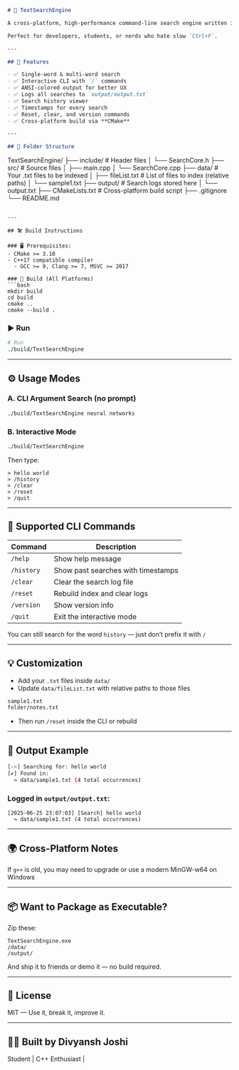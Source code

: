 ```markdown
# 🧠 TextSearchEngine

A cross-platform, high-performance command-line search engine written in modern **C++**. Designed for blazing-fast text file searches with clean logging, ANSI-styled output, interactive mode, and command-based UX.

Perfect for developers, students, or nerds who hate slow `Ctrl+F`.

---

## 🚀 Features

- ✅ Single-word & multi-word search
- ✅ Interactive CLI with `/` commands
- ✅ ANSI-colored output for better UX
- ✅ Logs all searches to `output/output.txt`
- ✅ Search history viewer
- ✅ Timestamps for every search
- ✅ Reset, clear, and version commands
- ✅ Cross-platform build via **CMake**

---

## 📂 Folder Structure

```

TextSearchEngine/
├── include/             # Header files
│   └── SearchCore.h
├── src/                 # Source files
│   ├── main.cpp
│   └── SearchCore.cpp
├── data/                # Your .txt files to be indexed
│   ├── fileList.txt     # List of files to index (relative paths)
│   └── sample1.txt
├── output/              # Search logs stored here
│   └── output.txt
├── CMakeLists.txt       # Cross-platform build script
├── .gitignore
└── README.md

````

---

## 🛠️ Build Instructions

### 🖥️ Prerequisites:
- CMake >= 3.10
- C++17 compatible compiler
  - GCC >= 9, Clang >= 7, MSVC >= 2017

### 🧪 Build (All Platforms)
```bash
mkdir build
cd build
cmake ..
cmake --build .
````

### ▶️ Run

```bash
# Run 
./build/TextSearchEngine
```

---

## ⚙️ Usage Modes

### A. CLI Argument Search (no prompt)

```bash
./build/TextSearchEngine neural networks
```

### B. Interactive Mode

```bash
./build/TextSearchEngine
```

Then type:

```
> hello world
> /history
> /clear
> /reset
> /quit
```

---

## 🧩 Supported CLI Commands

| Command    | Description                        |
| ---------- | ---------------------------------- |
| `/help`    | Show help message                  |
| `/history` | Show past searches with timestamps |
| `/clear`   | Clear the search log file          |
| `/reset`   | Rebuild index and clear logs       |
| `/version` | Show version info                  |
| `/quit`    | Exit the interactive mode          |

You can still search for the word `history` — just don’t prefix it with `/` 

---

## 💡 Customization

* Add your `.txt` files inside `data/`
* Update `data/fileList.txt` with relative paths to those files

```txt
sample1.txt
folder/notes.txt
```

* Then run `/reset` inside the CLI or rebuild

---

## 💬 Output Example

```bash
[->] Searching for: hello world
[✔] Found in:
  ↪ data/sample1.txt (4 total occurrences)
```

### Logged in `output/output.txt`:

```
[2025-06-25 23:07:03] [Search] hello world
  ↪ data/sample1.txt (4 total occurrences)
```

---

## 🌍 Cross-Platform Notes


If `g++` is old, you may need to upgrade or use a modern MinGW-w64 on Windows

---

## 📦 Want to Package as Executable?

Zip these:

```
TextSearchEngine.exe
/data/
/output/
```

And ship it to friends or demo it — no build required.

---

## 📜 License

MIT — Use it, break it, improve it.

---

## 👨‍💻 Built by Divyansh Joshi

Student | C++ Enthusiast |

```
```

